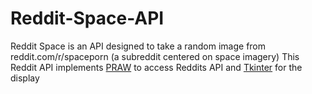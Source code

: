 # Reddit-Space-API

Reddit Space is an API designed to take a random image from reddit.com/r/spaceporn (a subreddit centered on space imagery)
This Reddit API implements [PRAW](https://github.com/praw-dev/praw) to access Reddits API and [Tkinter](https://docs.python.org/3/library/tkinter.html) for the display



